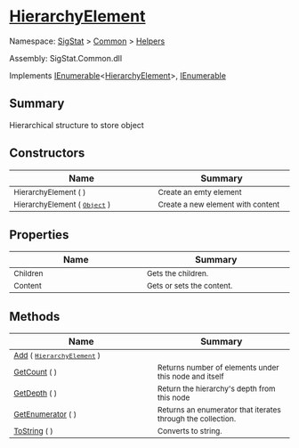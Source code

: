 # [HierarchyElement](./HierarchyElement.md)

Namespace: [SigStat]() > [Common](./../README.md) > [Helpers](./README.md)

Assembly: SigStat.Common.dll

Implements [IEnumerable](https://docs.microsoft.com/en-us/dotnet/api/System.Collections.Generic.IEnumerable-1)\<[HierarchyElement](./HierarchyElement.md)>, [IEnumerable](https://docs.microsoft.com/en-us/dotnet/api/System.Collections.IEnumerable)

## Summary
Hierarchical structure to store object

## Constructors

| Name<img width=475> | Summary<img width=475> | 
| --- | --- | 
| <sub>HierarchyElement (  )</sub>| <sub>Create an emty element</sub>| <br>
| <sub>HierarchyElement ( [`Object`](https://docs.microsoft.com/en-us/dotnet/api/System.Object) )</sub>| <sub>Create a new element with content</sub>| <br>


## Properties

| Name<img width=475> | Summary<img width=475> | 
| --- | --- | 
| <sub>Children</sub>| <sub>Gets the children.</sub>| <br>
| <sub>Content</sub>| <sub>Gets or sets the content.</sub>| <br>


## Methods

| Name<img width=475> | Summary<img width=475> | 
| --- | --- | 
| <sub>[Add](./Methods/HierarchyElement-100664121.md) ( [`HierarchyElement`](./HierarchyElement.md) )</sub>| <sub></sub>| <br>
| <sub>[GetCount](./Methods/HierarchyElement-100664123.md) (  )</sub>| <sub>Returns number of elements under this node and itself</sub>| <br>
| <sub>[GetDepth](./Methods/HierarchyElement-100664122.md) (  )</sub>| <sub>Return the hierarchy's depth from this node</sub>| <br>
| <sub>[GetEnumerator](./Methods/HierarchyElement-100664125.md) (  )</sub>| <sub>Returns an enumerator that iterates through the collection.</sub>| <br>
| <sub>[ToString](./Methods/HierarchyElement-100664124.md) (  )</sub>| <sub>Converts to string.</sub>| <br>


